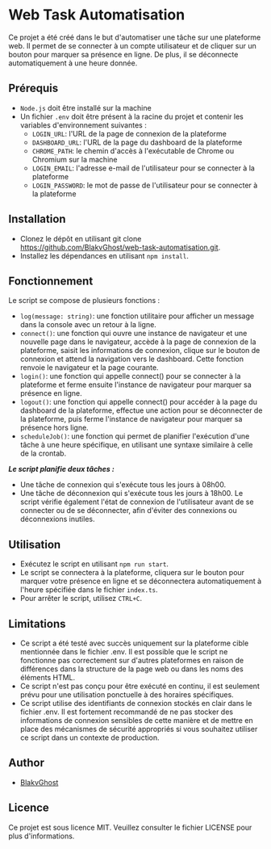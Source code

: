 # Web Task Automatisation

Ce projet a été créé dans le but d'automatiser une tâche sur une plateforme web. Il permet de se connecter à un compte utilisateur et de cliquer sur un bouton pour marquer sa présence en ligne. De plus, il se déconnecte automatiquement à une heure donnée.

## Prérequis

- `Node.js` doit être installé sur la machine
- Un fichier `.env` doit être présent à la racine du projet et contenir les variables d'environnement suivantes :
  - `LOGIN_URL`: l'URL de la page de connexion de la plateforme
  - `DASHBOARD_URL`: l'URL de la page du dashboard de la plateforme
  - `CHROME_PATH`: le chemin d'accès à l'exécutable de Chrome ou Chromium sur la machine
  - `LOGIN_EMAIL`: l'adresse e-mail de l'utilisateur pour se connecter à la plateforme
  - `LOGIN_PASSWORD`: le mot de passe de l'utilisateur pour se connecter à la plateforme

## Installation

- Clonez le dépôt en utilisant git clone <https://github.com/BlakvGhost/web-task-automatisation.git>.
- Installez les dépendances en utilisant `npm install`.

## Fonctionnement

Le script se compose de plusieurs fonctions :

- `log(message: string)`: une fonction utilitaire pour afficher un message dans la console avec un retour à la ligne.
- `connect()`: une fonction qui ouvre une instance de navigateur et une nouvelle page dans le navigateur, accède à la page de connexion de la plateforme, saisit les informations de connexion, clique sur le bouton de connexion et attend la navigation vers le dashboard. Cette fonction renvoie le navigateur et la page courante.
- `login()`: une fonction qui appelle connect() pour se connecter à la plateforme et ferme ensuite l'instance de navigateur pour marquer sa présence en ligne.
- `logout()`: une fonction qui appelle connect() pour accéder à la page du dashboard de la plateforme, effectue une action pour se déconnecter de la plateforme, puis ferme l'instance de navigateur pour marquer sa présence hors ligne.
- `scheduleJob()`: une fonction qui permet de planifier l'exécution d'une tâche à une heure spécifique, en utilisant une syntaxe similaire à celle de la crontab.

***Le script planifie deux tâches :***

- Une tâche de connexion qui s'exécute tous les jours à 08h00.
- Une tâche de déconnexion qui s'exécute tous les jours à 18h00.
Le script vérifie également l'état de connexion de l'utilisateur avant de se connecter ou de se déconnecter, afin d'éviter des connexions ou déconnexions inutiles.

## Utilisation

- Exécutez le script en utilisant `npm run start`.
- Le script se connectera à la plateforme, cliquera sur le bouton pour marquer votre présence en ligne et se déconnectera automatiquement à l'heure spécifiée dans le fichier `index.ts`.
- Pour arrêter le script, utilisez `CTRL+C`.

## Limitations

- Ce script a été testé avec succès uniquement sur la plateforme cible mentionnée dans le fichier .env. Il est possible que le script ne fonctionne pas correctement sur d'autres plateformes en raison de différences dans la structure de la page web ou dans les noms des éléments HTML.
- Ce script n'est pas conçu pour être exécuté en continu, il est seulement prévu pour une utilisation ponctuelle à des horaires spécifiques.
- Ce script utilise des identifiants de connexion stockés en clair dans le fichier .env. Il est fortement recommandé de ne pas stocker des informations de connexion sensibles de cette manière et de mettre en place des mécanismes de sécurité appropriés si vous souhaitez utiliser ce script dans un contexte de production.

## Author

- [BlakvGhost](https://kabirou-dev.vercel.app)

## Licence

Ce projet est sous licence MIT. Veuillez consulter le fichier LICENSE pour plus d'informations.
